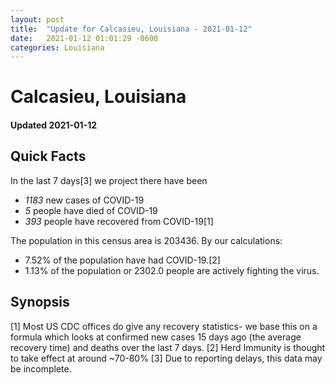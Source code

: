 ```yaml
---
layout: post
title:  "Update for Calcasieu, Louisiana - 2021-01-12"
date:   2021-01-12 01:01:29 -0600
categories: Louisiana
---
```


# Calcasieu, Louisiana
#### Updated 2021-01-12

## Quick Facts

In the last 7 days[3] we project there have been
- *1183* new cases of COVID-19
- *5* people have died of COVID-19
- *393* people have recovered from COVID-19[1]

The population in this census area is 203436. By our calculations:
- 7.52% of the population have had COVID-19.[2]
- 1.13% of the population or 2302.0 people are actively fighting the virus.

## Synopsis




[1] Most US CDC offices do give any recovery statistics- we base this on a formula which looks at confirmed new cases
15 days ago (the average recovery time) and deaths over the last 7 days.
[2] Herd Immunity is thought to take effect at around ~70-80%
[3] Due to reporting delays, this data may be incomplete. 
    